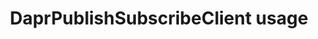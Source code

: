 ---
type: docs
title: "DaprPublishSubscribeClient usage"
linkTitle: "DaprPublishSubscribeClient usage"
weight: 69000
description: Essential tips and advice for using DaprPublishSubscribeClient
---
